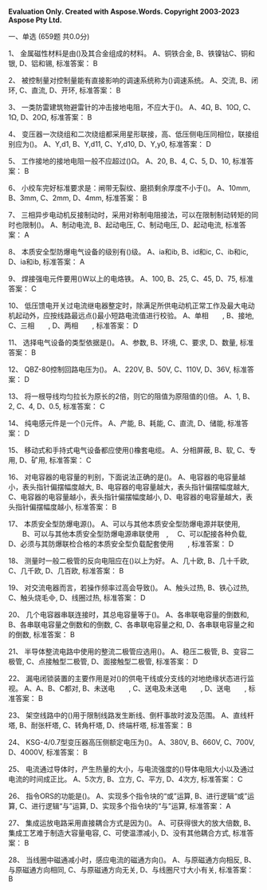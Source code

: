 ﻿
**Evaluation Only. Created with Aspose.Words. Copyright 2003-2023 Aspose Pty Ltd.**

一、单选 (659题  共0.0分) 

1、 金属磁性材料是由()及其合金组成的材料。 A、铜铁合金, B、铁镍钴C、铜和银, D、铝和锡, 标准答案： B  

2、 被控制量对控制量能有直接影响的调速系统称为()调速系统。 A、交流, B、闭环, C、直流, D、开环, 标准答案： B  

3、 一类防雷建筑物避雷针的冲击接地电阻，不应大于()。 A、4Ω, B、10Ω, C、1Ω, D、20Ω, 标准答案： B  

4、 变压器一次绕组和二次绕组都采用星形联接，高、低压侧电压同相位，联接组别应为()。 A、Y,d1, B、Y,d11, C、Y,d10, D、Y,y0, 标准答案： D  

5、 工作接地的接地电阻一般不应超过()Ω。 A、20, B、4, C、5, D、10, 标准答案： B  

6、 小绞车完好标准要求是：闸带无裂纹、磨损剩余厚度不小于()。 A、10mm, B、3mm, C、2mm, D、4mm, 标准答案： B  

7、 三相异步电动机反接制动时，采用对称制电阻接法，可以在限制制动转矩的同时也限制()。 A、制动电流, B、起动电压, C、制动电压, D、起动电流, 标准答案： A  

8、 本质安全型防爆电气设备的级别有()级。 A、ia和ib, B、id和ic, C、ib和ic, D、ia和ib, 标准答案： A  

9、 焊接强电元件要用()W以上的电烙铁。 A、100, B、25, C、45, D、75, 标准答案： C  

10、 低压馈电开关过电流继电器整定时，除满足所供电动机正常工作及最大电动机起动外，应按线路最远点()最小短路电流值进行校验。 A、单相　　, B、接地, C、三相　　, D、两相　　, 标准答案： D  

11、 选择电气设备的类型依据是()。 A、参数, B、环境, C、要求, D、数量, 标准答案： B  

12、 QBZ-80控制回路电压为()。 A、220V, B、50V, C、110V, D、36V, 标准答案： D  

13、 将一根导线均匀拉长为原长的2倍，则它的阻值为原阻值的()倍。 A、1, B、2, C、4, D、0.5, 标准答案： C  

14、 纯电感元件是一个()元件。 A、产能, B、耗能, C、直流, D、储能, 标准答案： D  

15、 移动式和手持式电气设备都应使用()橡套电缆。 A、分相屏蔽, B、软, C、专用, D、矿用, 标准答案： C  

16、 对电容器的电容量的判别，下面说法正确的是()。 A、电容器的电容量越小，表头指针偏摆幅度越大, B、电容器的电容量越大，表头指针偏摆幅度越大, C、电容器的电容量越小，表头指针偏摆幅度越小, D、电容器的电容量越大，表头指针偏摆幅度越小, 标准答案： B  

17、 本质安全型防爆电源()。 A、可以与其他本质安全型防爆电源并联使用, 　　B、可以与其他本质安全型防爆电源串联使用　, 　C、可以配接各种负载, D、必须与其防爆联检合格的本质安全型负载配套使用　　, 标准答案： D  

18、 测量时一般二极管的反向电阻应在()以上为好。 A、几十欧, B、几十千欧, C、几千欧, D、几百欧, 标准答案： B  

19、 对交流电器而言，若操作频率过高会导致()。 A、触头过热, B、铁心过热, C、触头烧毛, D、线圈过热, 标准答案： D  

20、 几个电容器串联连接时，其总电容量等于()。 A、各串联电容量的倒数和, B、各串联电容量之倒数和的倒数, C、各串联电容量之和, D、各串联电容量之和的倒数, 标准答案： B  

21、 半导体整流电路中使用的整流二极管应选用()。 A、稳压二极管, B、变容二极管, C、点接触型二极管, D、面接触型二极管, 标准答案： D  

22、 漏电闭锁装置的主要作用是对()的供电干线或分支线的对地绝缘状态进行监视。 A、A、B、C都对, B、未送电　　, C、送电及未送电　　, D、送电　　, 标准答案： B  

23、 架空线路中的()用于限制线路发生断线、倒杆事故时波及范围。 A、直线杆塔, B、耐张杆塔, C、转角杆塔, D、终端杆塔, 标准答案： B  

24、 KSG-4/0.7型变压器高压侧额定电压为()。 A、380V, B、660V, C、700V, D、4000V, 标准答案： B  

25、 电流通过导体时，产生热量的大小，与电流强度的()导体电阻大小以及通过电流的时间成正比。 A、5次方, B、立方, C、平方, D、4次方, 标准答案： C  

26、 指令ORS的功能是()。 A、实现多个指令块的“或”运算, B、进行逻辑“或”运算, C、进行逻辑“与”运算, D、实现多个指令块的“与”运算, 标准答案： A  

27、 集成运放电路采用直接耦合方式是因为()。 A、可获得很大的放大倍数, B、集成工艺难于制造大容量电容, C、可使温漂减小, D、没有其他耦合方式, 标准答案： B  

28、 当线圈中磁通减小时，感应电流的磁通方向()。 A、与原磁通方向相反, B、与原磁通方向相同, C、与原磁通方向无关, D、与线圈尺寸大小有关, 标准答案： B  

